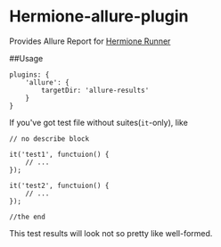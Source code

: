 Hermione-allure-plugin
===========

Provides Allure Report for [Hermione Runner](https://github.com/gemini-testing/hermione)


##Usage

```
plugins: {
    'allure': {
        targetDir: 'allure-results'
    }
}
```

If you've got test file without suites(`it`-only), like

```
// no describe block

it('test1', functuion() {
    // ...
});

it('test2', functuion() {
    // ...
});

//the end

```

This test results will look not so pretty like well-formed.
